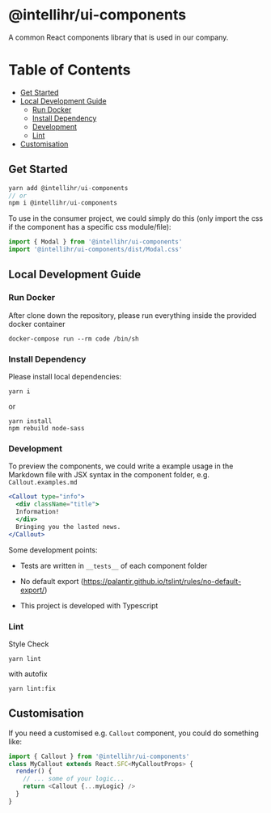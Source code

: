 # @intellihr/ui-components

A common React components library that is used in our company.

# Table of Contents

* [Get Started](#get-started)
* [Local Development Guide](#local-development-guide)
  * [Run Docker](#run-docker)
  * [Install Dependency](#install-dependency)
  * [Development](#development)
  * [Lint](#lint)
* [Customisation](#customisation)

## Get Started

```javascript
yarn add @intellihr/ui-components
// or
npm i @intellihr/ui-components
```

To use in the consumer project, we could simply do this (only import the css if the component has a specific css module/file):

``` javascript
import { Modal } from '@intellihr/ui-components'
import '@intellihr/ui-components/dist/Modal.css'
```

## Local Development Guide

### Run Docker

After clone down the repository, please run everything inside the provided docker container

```!bash
docker-compose run --rm code /bin/sh
```

### Install Dependency

Please install local dependencies:

```!bash
yarn i
```
or
```!bash
yarn install
npm rebuild node-sass
```

### Development

To preview the components, we could write a example usage in the Markdown file with JSX syntax in the component folder, e.g. `Callout.examples.md`

```jsx
<Callout type="info">
  <div className="title">
  Information!
  </div>
  Bringing you the lasted news.
</Callout>
```

Some development points:

* Tests are written in `__tests__` of each component folder

* No default export (https://palantir.github.io/tslint/rules/no-default-export/)

* This project is developed with Typescript

### Lint

Style Check
```!bash
yarn lint
```

with autofix
```!bash
yarn lint:fix
```

## Customisation

If you need a customised e.g. `Callout` component, you could do something like:

```javascript
import { Callout } from '@intellihr/ui-components'
class MyCallout extends React.SFC<MyCalloutProps> {
  render() {
    // ... some of your logic...
    return <Callout {...myLogic} />
  }
}
```
